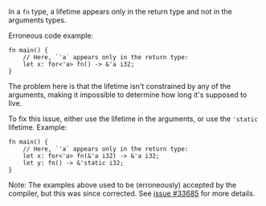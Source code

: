 In a `fn` type, a lifetime appears only in the return type
and not in the arguments types.

Erroneous code example:

```compile_fail,E0581
fn main() {
    // Here, `'a` appears only in the return type:
    let x: for<'a> fn() -> &'a i32;
}
```

The problem here is that the lifetime isn't constrained by any of the arguments,
making it impossible to determine how long it's supposed to live.

To fix this issue, either use the lifetime in the arguments, or use the
`'static` lifetime. Example:

```
fn main() {
    // Here, `'a` appears only in the return type:
    let x: for<'a> fn(&'a i32) -> &'a i32;
    let y: fn() -> &'static i32;
}
```

Note: The examples above used to be (erroneously) accepted by the
compiler, but this was since corrected. See [issue #33685] for more
details.

[issue #33685]: https://github.com/rust-lang/rust/issues/33685
